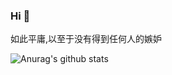 ### Hi 👋

如此平庸,以至于没有得到任何人的嫉妒

![Anurag's github stats](https://github-readme-stats.vercel.app/api?username=api888&show_icons=true&theme=dark&hide)
